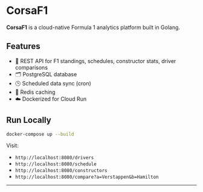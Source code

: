 # CorsaF1

**CorsaF1** is a cloud-native Formula 1 analytics platform built in Golang.

## Features
- 🚀 REST API for F1 standings, schedules, constructor stats, driver comparisons
- 🗂 PostgreSQL database
- 🕒 Scheduled data sync (cron)
- 🔁 Redis caching
- ☁️ Dockerized for Cloud Run

## Run Locally
```bash
docker-compose up --build
```

Visit:
- `http://localhost:8080/drivers`
- `http://localhost:8080/schedule`
- `http://localhost:8080/constructors`
- `http://localhost:8080/compare?a=Verstappen&b=Hamilton`

---